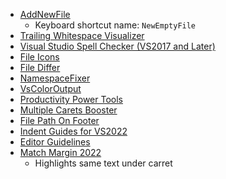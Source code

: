 - [AddNewFile](https://marketplace.visualstudio.com/items?itemName=MadsKristensen.AddNewFile)
  - Keyboard shortcut name: `NewEmptyFile`
- [Trailing Whitespace Visualizer](https://marketplace.visualstudio.com/items?itemName=MadsKristensen.TrailingWhitespaceVisualizer)
- [Visual Studio Spell Checker (VS2017 and Later)](https://marketplace.visualstudio.com/items?itemName=EWoodruff.VisualStudioSpellCheckerVS2017andLater)
- [File Icons](https://marketplace.visualstudio.com/items?itemName=MadsKristensen.FileIcons)
- [File Differ](https://marketplace.visualstudio.com/items?itemName=MadsKristensen.FileDiffer)
- [NamespaceFixer](https://marketplace.visualstudio.com/items?itemName=p2410.NamespaceFixer)
- [VsColorOutput](https://marketplace.visualstudio.com/items?itemName=MikeWard-AnnArbor.VSColorOutput)
- [Productivity Power Tools](https://marketplace.visualstudio.com/items?itemName=VisualStudioPlatformTeam.ProductivityPowerPack2017)
- [Multiple Carets Booster](https://marketplace.visualstudio.com/items?itemName=VaclavNadrasky.MultiCaretBooster)
- [File Path On Footer]()
- [Indent Guides for VS2022]()
- [Editor Guidelines]()
- [Match Margin 2022]()
  - Highlights same text under carret
